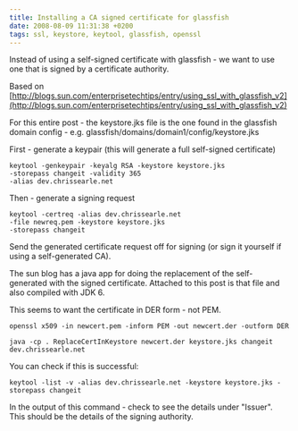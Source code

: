 ```yaml
---
title: Installing a CA signed certificate for glassfish
date: 2008-08-09 11:31:38 +0200
tags: ssl, keystore, keytool, glassfish, openssl
---
```


Instead of using a self-signed certificate with glassfish - we want to use one that is signed by a certificate authority.

Based on [http://blogs.sun.com/enterprisetechtips/entry/using_ssl_with_glassfish_v2](http://blogs.sun.com/enterprisetechtips/entry/using_ssl_with_glassfish_v2)

For this entire post - the keystore.jks file is the one found in the glassfish domain config - e.g. glassfish/domains/domain1/config/keystore.jks

First - generate a keypair (this will generate a full self-signed certificate)

    keytool -genkeypair -keyalg RSA -keystore keystore.jks
    -storepass changeit -validity 365
    -alias dev.chrissearle.net

Then - generate a signing request

    keytool -certreq -alias dev.chrissearle.net
    -file newreq.pem -keystore keystore.jks
    -storepass changeit

Send the generated certificate request off for signing (or sign it yourself if using a self-generated CA).

The sun blog has a java app for doing the replacement of the self-generated with the signed certificate. Attached to this post is that file and also compiled with JDK 6.

This seems to want the certificate in DER form - not PEM.

    openssl x509 -in newcert.pem -inform PEM -out newcert.der -outform DER

    java -cp . ReplaceCertInKeystore newcert.der keystore.jks changeit dev.chrissearle.net

You can check if this is successful:

    keytool -list -v -alias dev.chrissearle.net -keystore keystore.jks -storepass changeit

In the output of this command - check to see the details under "Issuer". This should be the details of the signing authority.
